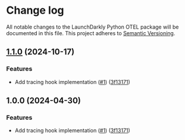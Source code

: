 # Change log

All notable changes to the LaunchDarkly Python OTEL package will be documented in this file. This project adheres to [Semantic Versioning](http://semver.org).

## [1.1.0](https://github.com/80486858/repo-7/compare/v1.0.0...1.1.0) (2024-10-17)


### Features

* Add tracing hook implementation ([#1](https://github.com/80486858/repo-7/issues/1)) ([3f13171](https://github.com/80486858/repo-7/commit/3f13171770f81dcc932b66d2fd578e37c7e49bbd))

## 1.0.0 (2024-04-30)


### Features

* Add tracing hook implementation ([#1](https://github.com/launchdarkly/python-server-sdk-otel/issues/1)) ([3f13171](https://github.com/launchdarkly/python-server-sdk-otel/commit/3f13171770f81dcc932b66d2fd578e37c7e49bbd))
